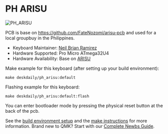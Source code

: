 # PH ARISU

![PH_ARISU](https://i.imgur.com/qr2Tn2Xl.jpg)

PCB is base on https://github.com/FateNozomi/arisu-pcb
and used for a local groupbuy in the Philippines.

* Keyboard Maintainer: [Neil Brian Ramirez](https://github.com/DeskDaily)
* Hardware Supported: Pro Micro ATmega32U4
* Hardware Availability: Base on [ARISU](https://github.com/FateNozomi/arisu-pcb)

Make example for this keyboard (after setting up your build environment):

    make deskdaily/ph_arisu:default
	
Flashing example for this keyboard:

    make deskdaily/ph_arisu:default:flash

You can enter bootloader mode by pressing the physical reset button at the back of the pcb.

See the [build environment setup](https://docs.qmk.fm/#/getting_started_build_tools) and the [make instructions](https://docs.qmk.fm/#/getting_started_make_guide) for more information. Brand new to QMK? Start with our [Complete Newbs Guide](https://docs.qmk.fm/#/newbs).
